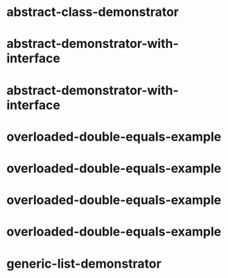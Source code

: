 # abstract-class-demonstrator
# abstract-demonstrator-with-interface
# abstract-demonstrator-with-interface
# overloaded-double-equals-example
# overloaded-double-equals-example
# overloaded-double-equals-example
# overloaded-double-equals-example
# generic-list-demonstrator
